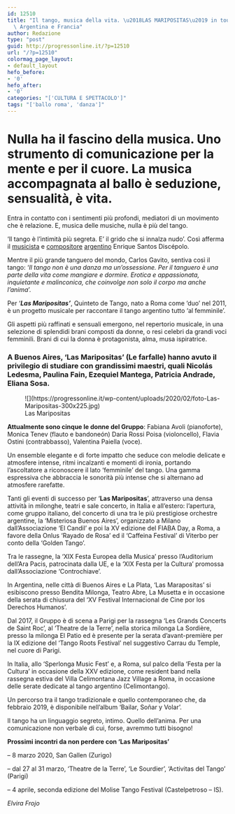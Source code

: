 ```yaml
---
id: 12510
title: "Il tango, musica della vita. \u2018LAS MARIPOSITAS\u2019 in tour tra Italia,\
  \ Argentina e Francia"
author: Redazione
type: "post"
guid: http://progressonline.it/?p=12510
url: "/?p=12510"
colormag_page_layout:
- default_layout
hefo_before:
- '0'
hefo_after:
- '0'
categories: "['CULTURA E SPETTACOLO']"
tags: "['ballo roma', 'danza']"
---
```


# Nulla ha il fascino della musica. Uno strumento di comunicazione per la mente e per il cuore. La musica accompagnata al ballo è seduzione, sensualità, è vita.

Entra in contatto con i sentimenti più profondi, mediatori di un movimento che è relazione. E, musica delle musiche, nulla è più del tango.

‘Il tango è l’intimità più segreta. E’ il grido che si innalza nudo’. Così afferma il [musicista](https://it.wikipedia.org/wiki/Musicista) e [compositore](https://it.wikipedia.org/wiki/Compositore) [argentino](https://it.wikipedia.org/wiki/Argentina) Enrique Santos Discépolo.

Mentre il più grande tanguero del mondo, Carlos Gavito, sentiva così il tango: ‘*Il tango non è una danza ma un’ossessione. Per il tanguero è una parte della vita come mangiare e dormire. Erotica e appassionata, inquietante e malinconica, che coinvolge non solo il corpo ma anche l’anima*’.

Per ‘***Las Maripositas’***, Quinteto de Tango, nato a Roma come ‘duo’ nel 2011, è un progetto musicale per raccontare il tango argentino tutto ‘al femminile’.

Gli aspetti più raffinati e sensuali emergono, nel repertorio musicale, in una selezione di splendidi brani composti da donne, o resi celebri da grandi voci femminili. Brani di cui la donna è protagonista, alma, musa ispiratrice.

### A Buenos Aires, ‘Las Maripositas’ (Le farfalle) hanno avuto il privilegio di studiare con grandissimi maestri, quali Nicolás Ledesma, Paulina Fain, Ezequiel Mantega, Patricia Andrade, Eliana Sosa.

<figure aria-describedby="caption-attachment-12511" class="wp-caption alignleft" id="attachment_12511" style="width: 450px">![](https://progressonline.it/wp-content/uploads/2020/02/foto-Las-Maripositas-300x225.jpg)<figcaption class="wp-caption-text" id="caption-attachment-12511">Las Maripositas</figcaption></figure>

**Attualmente sono cinque le donne del Gruppo**: Fabiana Avoli (pianoforte), Monica Tenev (flauto e bandoneón) Daria Rossi Poisa (violoncello), Flavia Ostini (contrabbasso), Valentina Paiella (voce).

Un ensemble elegante e di forte impatto che seduce con melodie delicate e atmosfere intense, ritmi incalzanti e momenti di ironia, portando l’ascoltatore a riconoscere il lato ‘femminile’ del tango. Una gamma espressiva che abbraccia le sonorità più intense che si alternano ad atmosfere rarefatte.

Tanti gli eventi di successo per ‘**Las Maripositas**’, attraverso una densa attività in milonghe, teatri e sale concerto, in Italia e all’estero: l’apertura, come gruppo italiano, del concerto di una tra le più prestigiose orchestre argentine, la ‘Misteriosa Buenos Aires’, organizzato a Milano dall’Associazione ‘El Candil’ e poi la XV edizione del FIABA Day, a Roma, a favore della Onlus ‘Rayado de Rosa’ ed il ‘Caffeina Festival’ di Viterbo per conto della ‘Golden Tango’.

Tra le rassegne, la ‘XIX Festa Europea della Musica’ presso l’Auditorium dell’Ara Pacis, patrocinata dalla UE, e la ‘XIX Festa per la Cultura’ promossa dall’Associazione ‘Controchiave’.

In Argentina, nelle città di Buenos Aires e La Plata, ‘Las Marapositas’ si esibiscono presso Bendita Milonga, Teatro Abre, La Musetta e in occasione della serata di chiusura del ‘XV Festival Internacional de Cine por los Derechos Humanos’.

Dal 2017, il Gruppo è di scena a Parigi per la rassegna ‘Les Grands Concerts de Saint Roc’, al ‘Theatre de la Terre’, nella storica milonga La Sordière, presso la milonga El Patio ed è presente per la serata d’avant-première per la IX edizione del ‘Tango Roots Festival’ nel suggestivo Carrau du Temple, nel cuore di Parigi.

In Italia, allo ‘Sperlonga Music Fest’ e, a Roma, sul palco della ‘Festa per la Cultura’ in occasione della XXV edizione, come resident band nella rassegna estiva del Villa Celimontana Jazz Village a Roma, in occasione delle serate dedicate al tango argentino (Celimontango).

Un percorso tra il tango tradizionale e quello contemporaneo che, da febbraio 2019, è disponibile nell’album ‘Bailar, Soñar y Volar’.

Il tango ha un linguaggio segreto, intimo. Quello dell’anima. Per una comunicazione non verbale di cui, forse, avremmo tutti bisogno!

**Prossimi incontri da non perdere con ‘Las Maripositas’**

– 8 marzo 2020, San Gallen (Zurigo)

– dal 27 al 31 marzo, ‘Theatre de la Terre’, ‘Le Sourdier’, ‘Activitas del Tango’ (Parigi)

– 4 aprile, seconda edizione del Molise Tango Festival (Castelpetroso – IS).

*Elvira Frojo*